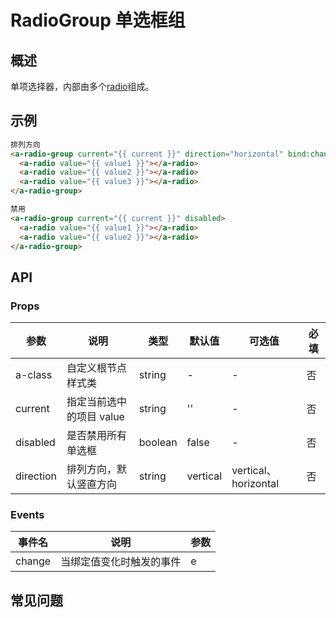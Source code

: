 # RadioGroup 单选框组

## 概述

单项选择器，内部由多个[radio](./radio.md)组成。

## 示例

```html
排列方向
<a-radio-group current="{{ current }}" direction="horizontal" bind:change="handleGroupChange">
  <a-radio value="{{ value1 }}"></a-radio>
  <a-radio value="{{ value2 }}"></a-radio>
  <a-radio value="{{ value3 }}"></a-radio>
</a-radio-group>

禁用
<a-radio-group current="{{ current }}" disabled>
  <a-radio value="{{ value1 }}"></a-radio>
  <a-radio value="{{ value2 }}"></a-radio>
</a-radio-group>
```

## API

### Props

| 参数      | 说明                     | 类型    | 默认值   | 可选值               | 必填 |
| --------- | ------------------------ | ------- | -------- | -------------------- | ---- |
| a-class   | 自定义根节点样式类       | string  | -        | -                    | 否   |
| current   | 指定当前选中的项目 value | string  | ''       | -                    | 否   |
| disabled  | 是否禁用所有单选框       | boolean | false    | -                    | 否   |
| direction | 排列方向，默认竖直方向   | string  | vertical | vertical、horizontal | 否   |

### Events

| 事件名 | 说明                     | 参数 |
| ------ | ------------------------ | ---- |
| change | 当绑定值变化时触发的事件 | e    |

## 常见问题
